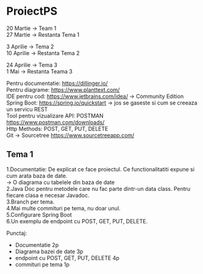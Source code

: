# ProiectPS

20 Martie -> Team 1  
27 Martie -> Restanta Tema 1  

3 Aprilie -> Tema 2  
10 Aprilie -> Restanta Tema 2  

24 Aprilie -> Tema 3  
1 Mai -> Restanta Teama 3  


Pentru documentatie: https://dillinger.io/  
Pentru diagrame: https://www.planttext.com/  
IDE pentru cod: https://www.jetbrains.com/idea/  -> Community Edition  
Spring Boot: https://spring.io/quickstart -> jos se gaseste si cum se creeaza un servicu REST  
Tool pentru vizualizare API: POSTMAN https://www.postman.com/downloads/  
Http Methods: POST, GET, PUT, DELETE  
Git -> Sourcetree https://www.sourcetreeapp.com/  

## Tema 1  
1.Documentatie: De explicat ce face proiectul. Ce functionalitatiti expune si cum arata baza de date.  
-> O diagrama cu tabelele din baza de date  
2.Java Doc pentru metodele care nu fac parte dintr-un data class. Pentru fiecare clasa e necesar Javadoc.  
3.Branch per tema.  
4.Mai multe commituri pe tema, nu doar unul.  
5.Configurare Spring Boot  
6.Un exemplu de endpoint cu POST, GET, PUT, DELETE.  

Punctaj:  
- Documentatie 2p  
- Diagrama bazei de date 3p  
- endpoint cu POST, GET, PUT, DELETE 4p  
- commituri pe tema 1p  
